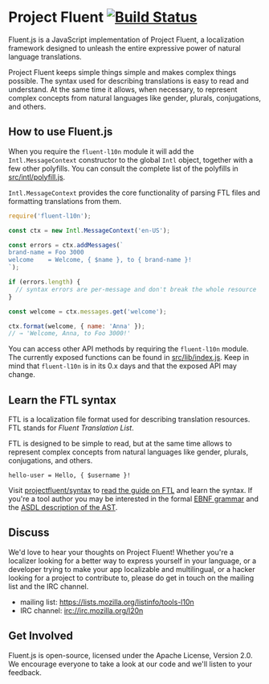 Project Fluent [![Build Status][travisimage]][travislink]
=========================================================

[travisimage]: https://travis-ci.org/projectfluent/fluent.js.svg?branch=master
[travislink]: https://travis-ci.org/projectfluent/fluent.js

Fluent.js is a JavaScript implementation of Project Fluent, a localization framework
designed to unleash the entire expressive power of natural language
translations.

Project Fluent keeps simple things simple and makes complex things possible.
The syntax used for describing translations is easy to read and understand.  At
the same time it allows, when necessary, to represent complex concepts from
natural languages like gender, plurals, conjugations, and others.


How to use Fluent.js
--------------------

When you require the `fluent-l10n` module it will add the `Intl.MessageContext`
constructor to the global `Intl` object, together with a few other polyfills.
You can consult the complete list of the polyfills in [src/intl/polyfill.js]. 

`Intl.MessageContext` provides the core functionality of parsing FTL files and
formatting translations from them.

[src/intl/polyfill.js]: https://github.com/projectfluent/fluent.js/blob/master/src/intl/polyfill.js

```javascript
require('fluent-l10n');

const ctx = new Intl.MessageContext('en-US');

const errors = ctx.addMessages(`
brand-name = Foo 3000
welcome    = Welcome, { $name }, to { brand-name }!
`);

if (errors.length) {
  // syntax errors are per-message and don't break the whole resource
}

const welcome = ctx.messages.get('welcome');

ctx.format(welcome, { name: 'Anna' });
// → 'Welcome, Anna, to Foo 3000!'
```

You can access other API methods by requiring the `fluent-l10n` module.  The
currently exposed functions can be found in [src/lib/index.js][].  Keep in mind
that `fluent-l10n` is in its 0.x days and that the exposed API may change.

[src/lib/index.js]: https://github.com/projectfluent/fluent.js/blob/master/src/lib/index.js


Learn the FTL syntax
--------------------

FTL is a localization file format used for describing translation resources.
FTL stands for _Fluent Translation List_.

FTL is designed to be simple to read, but at the same time allows to represent
complex concepts from natural languages like gender, plurals, conjugations,
and others.

    hello-user = Hello, { $username }!

Visit [projectfluent/syntax][] to [read the guide on FTL][] and learn the syntax.
If you're a tool author you may be interested in the formal [EBNF grammar][]
and the [ASDL description of the AST][].

[projectfluent/syntax]: https://github.com/projectfluent/syntax/
[read the guide on FTL]: https://github.com/projectfluent/syntax/blob/master/guide.rst
[EBNF grammar]: https://github.com/projectfluent/syntax/blob/master/fluent.ebnf
[ASDL description of the AST]: https://github.com/projectfluent/syntax/blob/master/fluent.asdl


Discuss
-------

We'd love to hear your thoughts on Project Fluent!  Whether you're a localizer looking 
for a better way to express yourself in your language, or a developer trying to 
make your app localizable and multilingual, or a hacker looking for a project 
to contribute to, please do get in touch on the mailing list and the IRC 
channel.

 - mailing list: https://lists.mozilla.org/listinfo/tools-l10n
 - IRC channel: [irc://irc.mozilla.org/l20n](irc://irc.mozilla.org/l20n)


Get Involved
------------

Fluent.js is open-source, licensed under the Apache License, Version 2.0.  We 
encourage everyone to take a look at our code and we'll listen to your 
feedback.
